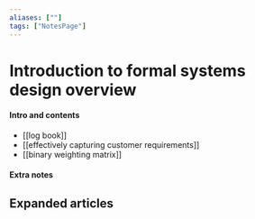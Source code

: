 ```yaml
---
aliases: [""]
tags: ["NotesPage"]
---
```


# Introduction to formal systems design overview

#### Intro and contents
- [[log book]]
- [[effectively capturing customer requirements]]
- [[binary weighting matrix]]

#### Extra notes


## Expanded articles
